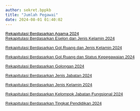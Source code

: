 ```yaml
---
author: sekret.bppkb
title: "Jumlah Pegawai"
date: 2024-08-01 01:40:02
---
```

<p style="margin: 0cm; font-variant-ligatures: normal; font-variant-caps: normal; orphans: 2; text-align: start; widows: 2; -webkit-text-stroke-width: 0px; text-decoration-thickness: initial; text-decoration-style: initial; text-decoration-color: initial; word-spacing: 0px;"><span style="font-size: 10pt; font-family: arial, helvetica, sans-serif;"><a href="https://drive.google.com/file/d/1f-WKWV-53YyW7Z7h_zKveFkV3cDDDjfd/view?usp=sharing"><span style="color: black;"><span style="vertical-align: inherit;"><span style="vertical-align: inherit;">Rekapitulasi Berdasarkan Agama 2024</span></span></span></a></span><span style="font-size: 10pt; font-family: arial, helvetica, sans-serif;"></span></p>

<p style="margin: 0cm; font-variant-ligatures: normal; font-variant-caps: normal; orphans: 2; text-align: start; widows: 2; -webkit-text-stroke-width: 0px; text-decoration-thickness: initial; text-decoration-style: initial; text-decoration-color: initial; word-spacing: 0px;"><span style="font-size: 10pt; font-family: arial, helvetica, sans-serif;"></span></p>

<p style="margin: 0cm; font-variant-ligatures: normal; font-variant-caps: normal; orphans: 2; text-align: start; widows: 2; -webkit-text-stroke-width: 0px; text-decoration-thickness: initial; text-decoration-style: initial; text-decoration-color: initial; word-spacing: 0px;"><span style="font-family: arial, helvetica, sans-serif; color: black; font-size: 10pt;"><a href="https://drive.google.com/file/d/1gta5XxIkgUmXo0uj1GISC7ZTVVdmCbos/view?usp=sharing"><span style="vertical-align: inherit;"><span style="vertical-align: inherit;">Rekapitulasi Berdasarkan Eselon dan Jenis Kelamin 2024</span></span></a></span></p>

<p><span style="font-size: 10pt; font-family: arial, helvetica, sans-serif;"> </span></p>

<p style="margin: 0cm; font-variant-ligatures: normal; font-variant-caps: normal; orphans: 2; text-align: start; widows: 2; -webkit-text-stroke-width: 0px; text-decoration-thickness: initial; text-decoration-style: initial; text-decoration-color: initial; word-spacing: 0px;"><span style="font-family: arial, helvetica, sans-serif; color: black; font-size: 10pt;"><a href="https://drive.google.com/file/d/1n-2qKPeOclFbgaDpmXQFZKfCTBv-u516/view?usp=sharing"><span style="vertical-align: inherit;"><span style="vertical-align: inherit;">Rekapitulasi Berdasarkan Gol.Ruang dan Jenis Kelamin 2024</span></span></a></span></p>

<p><span style="font-size: 10pt; font-family: arial, helvetica, sans-serif;"> </span></p>

<p style="margin: 0cm; font-variant-ligatures: normal; font-variant-caps: normal; orphans: 2; text-align: start; widows: 2; -webkit-text-stroke-width: 0px; text-decoration-thickness: initial; text-decoration-style: initial; text-decoration-color: initial; word-spacing: 0px;"><span style="font-family: arial, helvetica, sans-serif; color: black; font-size: 10pt;"><a href="https://drive.google.com/file/d/1_nV2ZRGzY9SgYK05eTJYlmosya4X_yI4/view?usp=sharing"><span style="vertical-align: inherit;"><span style="vertical-align: inherit;">Rekapitulasi Berdasarkan Gol.Ruang dan Status Kepegawaian 2024</span></span></a></span></p>

<p><span style="font-size: 10pt; font-family: arial, helvetica, sans-serif;"> </span></p>

<p style="margin: 0cm; font-variant-ligatures: normal; font-variant-caps: normal; orphans: 2; text-align: start; widows: 2; -webkit-text-stroke-width: 0px; text-decoration-thickness: initial; text-decoration-style: initial; text-decoration-color: initial; word-spacing: 0px;"><span style="font-family: arial, helvetica, sans-serif; color: black; font-size: 10pt;"><a href="https://drive.google.com/file/d/1MZpE7OSvNzxBKbOAVPgcO6ED9XJKFJPE/view?usp=sharing"><span style="vertical-align: inherit;"><span style="vertical-align: inherit;">Rekapitulasi Berdasarkan Golongan 2024</span></span></a></span></p>

<p><span style="font-size: 10pt; font-family: arial, helvetica, sans-serif;"> </span></p>

<p style="margin: 0cm; font-variant-ligatures: normal; font-variant-caps: normal; orphans: 2; text-align: start; widows: 2; -webkit-text-stroke-width: 0px; text-decoration-thickness: initial; text-decoration-style: initial; text-decoration-color: initial; word-spacing: 0px;"><span style="font-family: arial, helvetica, sans-serif; color: black; font-size: 10pt;"><a href="https://drive.google.com/file/d/1veJmu_FYLGwTIUXwBdVaY1FvVMFKfKY2/view?usp=sharing"><span style="vertical-align: inherit;"><span style="vertical-align: inherit;">Rekapitulasi Berdasarkan Jenis Jabatan 2024</span></span></a></span></p>

<p><span style="font-size: 10pt; font-family: arial, helvetica, sans-serif;"> </span></p>

<p style="margin: 0cm; font-variant-ligatures: normal; font-variant-caps: normal; orphans: 2; text-align: start; widows: 2; -webkit-text-stroke-width: 0px; text-decoration-thickness: initial; text-decoration-style: initial; text-decoration-color: initial; word-spacing: 0px;"><span style="font-family: arial, helvetica, sans-serif; color: black; font-size: 10pt;"><a href="https://drive.google.com/file/d/1zA6IMVen_BdbgY6A8VGvk5UDdox2JDIb/view?usp=sharing"><span style="vertical-align: inherit;"><span style="vertical-align: inherit;">Rekapitulasi Berdasarkan Jenis Kelamin 2024</span></span></a></span></p>

<p><span style="font-size: 10pt; font-family: arial, helvetica, sans-serif;"> </span></p>

<p style="margin: 0cm; font-variant-ligatures: normal; font-variant-caps: normal; orphans: 2; text-align: start; widows: 2; -webkit-text-stroke-width: 0px; text-decoration-thickness: initial; text-decoration-style: initial; text-decoration-color: initial; word-spacing: 0px;"><span style="font-family: arial, helvetica, sans-serif; color: black; font-size: 10pt;"><a href="https://drive.google.com/file/d/1R-RDnK__Y9M2US3-WdaCnBPR5jpgYZ9A/view?usp=sharing"><span style="vertical-align: inherit;"><span style="vertical-align: inherit;">Rekapitulasi Berdasarkan Kelompok Jabatan Fungsional 2024</span></span></a></span></p>

<p><span style="font-size: 10pt; font-family: arial, helvetica, sans-serif;"> </span></p>

<p style="margin: 0cm; font-variant-ligatures: normal; font-variant-caps: normal; orphans: 2; text-align: start; widows: 2; -webkit-text-stroke-width: 0px; text-decoration-thickness: initial; text-decoration-style: initial; text-decoration-color: initial; word-spacing: 0px;"><span style="font-family: arial, helvetica, sans-serif; color: black; font-size: 10pt;"><a href="https://drive.google.com/file/d/1jzjLx5xu-WTuWr_tGwI-wzWPzUApuh3q/view?usp=sharing"><span style="vertical-align: inherit;"><span style="vertical-align: inherit;">Rekapitulasi Berdasarkan Tingkat Pendidikan 2024</span></span></a></span></p>
